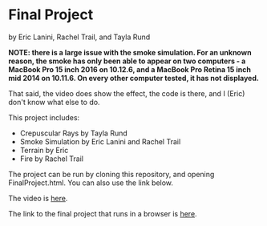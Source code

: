 # Final Project
by Eric Lanini, Rachel Trail, and Tayla Rund

**NOTE: there is a large issue with the smoke simulation. For an unknown reason, the smoke has only been able to appear on two computers - a MacBook Pro 15 inch 2016 on 10.12.6, and a MacBook Pro Retina 15 inch mid 2014 on 10.11.6. On every other computer tested, it has not displayed.**

That said, the video does show the effect, the code is there, and I (Eric) don't know what else to do. 

This project includes:
- Crepuscular Rays by Tayla Rund
- Smoke Simulation by Eric Lanini and Rachel Trail
- Terrain by Eric
- Fire by Rachel Trail

The project can be run by cloning this repository, and opening FinalProject.html. You can also use the link below.


The video is [here](https://raw.githubusercontent.com/TaylaRund/FinalProject/master/video.mp4).

The link to the final project that runs in a browser is [here](https://taylarund.github.io/FinalProject/).

